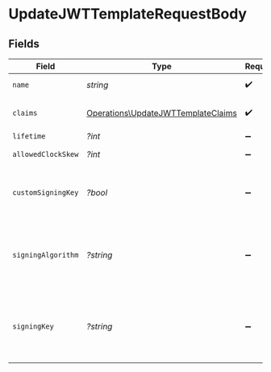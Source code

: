 # UpdateJWTTemplateRequestBody


## Fields

| Field                                                                                                | Type                                                                                                 | Required                                                                                             | Description                                                                                          |
| ---------------------------------------------------------------------------------------------------- | ---------------------------------------------------------------------------------------------------- | ---------------------------------------------------------------------------------------------------- | ---------------------------------------------------------------------------------------------------- |
| `name`                                                                                               | *string*                                                                                             | :heavy_check_mark:                                                                                   | JWT template name                                                                                    |
| `claims`                                                                                             | [Operations\UpdateJWTTemplateClaims](../../Models/Operations/UpdateJWTTemplateClaims.md)             | :heavy_check_mark:                                                                                   | JWT template claims in JSON format                                                                   |
| `lifetime`                                                                                           | *?int*                                                                                               | :heavy_minus_sign:                                                                                   | JWT token lifetime                                                                                   |
| `allowedClockSkew`                                                                                   | *?int*                                                                                               | :heavy_minus_sign:                                                                                   | JWT token allowed clock skew                                                                         |
| `customSigningKey`                                                                                   | *?bool*                                                                                              | :heavy_minus_sign:                                                                                   | Whether a custom signing key/algorithm is also provided for this template                            |
| `signingAlgorithm`                                                                                   | *?string*                                                                                            | :heavy_minus_sign:                                                                                   | The custom signing algorithm to use when minting JWTs. Required if `custom_signing_key` is `true`.   |
| `signingKey`                                                                                         | *?string*                                                                                            | :heavy_minus_sign:                                                                                   | The custom signing private key to use when minting JWTs. Required if `custom_signing_key` is `true`. |